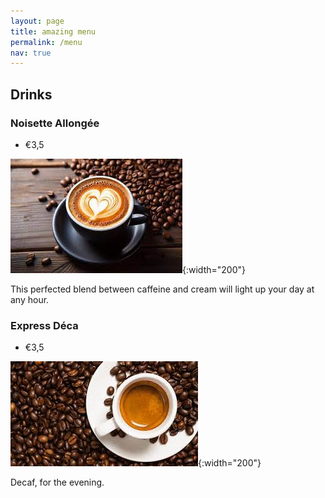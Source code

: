 ```yaml
---
layout: page
title: amazing menu
permalink: /menu
nav: true
---
```


## Drinks

### Noisette Allongée

- €3,5

![drink](assets/images/coffee-drink.jpeg){:width="200"}

This perfected blend between caffeine and cream will light up your day at any hour.

### Express Déca

- €3,5

![drink](assets/images/coffee-express.jpeg){:width="200"}

Decaf, for the evening.
